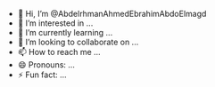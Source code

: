- 👋 Hi, I’m @AbdelrhmanAhmedEbrahimAbdoElmagd
- 👀 I’m interested in ...
- 🌱 I’m currently learning ...
- 💞️ I’m looking to collaborate on ...
- 📫 How to reach me ...
- 😄 Pronouns: ...
- ⚡ Fun fact: ...

<!---
AbdelrhmanAhmedEbrahimAbdoElmagd/AbdelrhmanAhmedEbrahimAbdoElmagd is a ✨ special ✨ repository because its `README.md` (this file) appears on your GitHub profile.
You can click the Preview link to take a look at your changes.
--->
